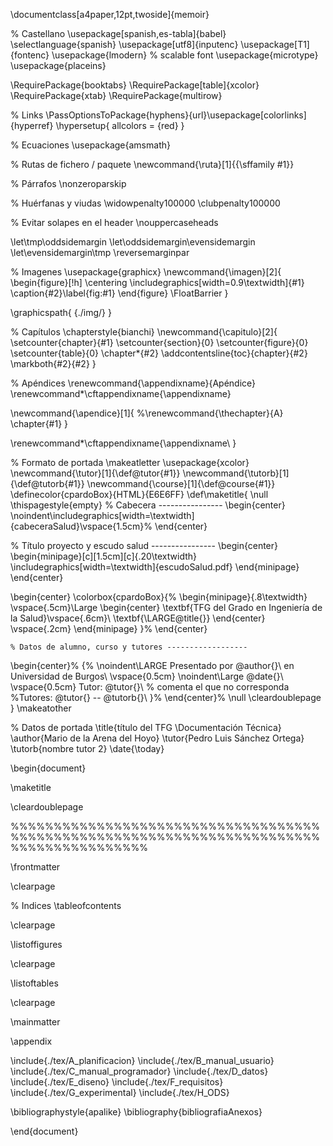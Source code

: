 \documentclass[a4paper,12pt,twoside]{memoir}

% Castellano
\usepackage[spanish,es-tabla]{babel}
\selectlanguage{spanish}
\usepackage[utf8]{inputenc}
\usepackage[T1]{fontenc}
\usepackage{lmodern} % scalable font
\usepackage{microtype}
\usepackage{placeins}

\RequirePackage{booktabs}
\RequirePackage[table]{xcolor}
\RequirePackage{xtab}
\RequirePackage{multirow}

% Links
\PassOptionsToPackage{hyphens}{url}\usepackage[colorlinks]{hyperref}
\hypersetup{
	allcolors = {red}
}

% Ecuaciones
\usepackage{amsmath}

% Rutas de fichero / paquete
\newcommand{\ruta}[1]{{\sffamily #1}}

% Párrafos
\nonzeroparskip

% Huérfanas y viudas
\widowpenalty100000
\clubpenalty100000

% Evitar solapes en el header
\nouppercaseheads


\let\tmp\oddsidemargin
\let\oddsidemargin\evensidemargin
\let\evensidemargin\tmp
\reversemarginpar



% Imagenes
\usepackage{graphicx}
\newcommand{\imagen}[2]{
	\begin{figure}[!h]
		\centering
		\includegraphics[width=0.9\textwidth]{#1}
		\caption{#2}\label{fig:#1}
	\end{figure}
	\FloatBarrier
}






\graphicspath{ {./img/} }

% Capítulos
\chapterstyle{bianchi}
\newcommand{\capitulo}[2]{
	\setcounter{chapter}{#1}
	\setcounter{section}{0}
	\setcounter{figure}{0}
	\setcounter{table}{0}
	\chapter*{#2}
	\addcontentsline{toc}{chapter}{#2}
	\markboth{#2}{#2}
}

% Apéndices
\renewcommand{\appendixname}{Apéndice}
\renewcommand*\cftappendixname{\appendixname}

\newcommand{\apendice}[1]{
	%\renewcommand{\thechapter}{A}
	\chapter{#1}
}

\renewcommand*\cftappendixname{\appendixname\ }

% Formato de portada
\makeatletter
\usepackage{xcolor}
\newcommand{\tutor}[1]{\def\@tutor{#1}}
\newcommand{\tutorb}[1]{\def\@tutorb{#1}}
\newcommand{\course}[1]{\def\@course{#1}}
\definecolor{cpardoBox}{HTML}{E6E6FF}
\def\maketitle{
  \null
  \thispagestyle{empty}
  % Cabecera ----------------
\begin{center}
  \noindent\includegraphics[width=\textwidth]{cabeceraSalud}\vspace{1.5cm}%
\end{center}
  
  % Título proyecto y escudo salud ----------------
  \begin{center}
    \begin{minipage}[c][1.5cm][c]{.20\textwidth}
        \includegraphics[width=\textwidth]{escudoSalud.pdf}
    \end{minipage}
  \end{center}
  
  \begin{center}
    \colorbox{cpardoBox}{%
        \begin{minipage}{.8\textwidth}
          \vspace{.5cm}\Large
          \begin{center}
          \textbf{TFG del Grado en Ingeniería de la Salud}\vspace{.6cm}\\
          \textbf{\LARGE\@title{}}
          \end{center}
          \vspace{.2cm}
        \end{minipage}
    }%
  \end{center}
  
    % Datos de alumno, curso y tutores ------------------
  \begin{center}%
  {%
    \noindent\LARGE
    Presentado por \@author{}\\ 
    en Universidad de Burgos\\
    \vspace{0.5cm}
    \noindent\Large
    \@date{}\\
    \vspace{0.5cm}
    Tutor: \@tutor{}\\ % comenta el que no corresponda
    %Tutores: \@tutor{} -- \@tutorb{}\\
  }%
  \end{center}%
  \null
  \cleardoublepage
  }
\makeatother



% Datos de portada
\title{título del TFG \\Documentación Técnica}
\author{Mario de la Arena del Hoyo}
\tutor{Pedro Luis Sánchez Ortega}
\tutorb{nombre tutor 2}
\date{\today}

\begin{document}

\maketitle



\cleardoublepage



%%%%%%%%%%%%%%%%%%%%%%%%%%%%%%%%%%%%%%%%%%%%%%%%%%%%%%%%%%%%%%%%%%%%%%%%%%%%%%%%%%%%%%%%



\frontmatter


\clearpage

% Indices
\tableofcontents

\clearpage

\listoffigures

\clearpage

\listoftables

\clearpage

\mainmatter

\appendix




\include{./tex/A_planificacion}
\include{./tex/B_manual_usuario}
\include{./tex/C_manual_programador}
\include{./tex/D_datos}
\include{./tex/E_diseno}
\include{./tex/F_requisitos}
\include{./tex/G_experimental}
\include{./tex/H_ODS}



\bibliographystyle{apalike}
\bibliography{bibliografiaAnexos}

\end{document}
